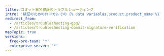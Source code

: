 ```yaml
---
title: コミット署名検証のトラブルシューティング
intro: '検証のためのローカルでの {% data variables.product.product_name %} 上のコミット署名時に発生する、予期しなかった問題のトラブルシューティングが必要になることがあります。'
redirect_from:
  - /articles/troubleshooting-gpg/
  - /articles/troubleshooting-commit-signature-verification
mapTopic: true
versions:
  free-pro-team: '*'
  enterprise-server: '*'
---
```


